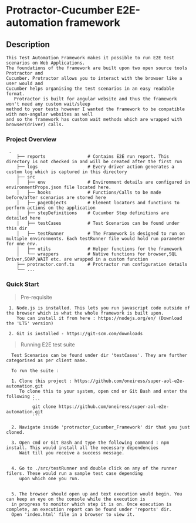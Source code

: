 # Protractor-Cucumber E2E-automation framework


## Description
    This Test Automation Framework makes it possible to run E2E test scenarios on Web Applications.
	The foundations of the framework are built upon two open source tools Protractor and
    Cucumber. Protractor allows you to interact with the browser like a user would and 
    Cucumber helps organising the test scenarios in an easy readable format. 
	   Protractor is built for angular website and thus the framework won't need any custom wait/sleep
    method to your tests however I wanted the framework to be compatible with non-angular websites as well
    and so the framework has custom wait methods which are wrapped with browser(driver) calls. 	
	
	   
     
### Project Overview

     .  
        ├── reports                # Contains E2E run report. This directory is not checked in and will be created after the first run
		├── logs                   # Every driver action generates a custom log which is captured in this directory
        ├── src                    
        │   ├── env                # Environment details are configured in environmentProps.json file located here.
        │   ├── hooks              # Functions/Calls to be made before/after scenarios are stored here
        │   ├── pageObjects        # Element locators and functions to perform actions on the application
        │   ├── stepDefinitions    # Cucumber Step definitions are detailed here
        │   ├── testCases          # Test Scenarios can be found under this dir  
		│   ├── testRunner         # The Framework is designed to run on multiple environments. Each testRunner file would hold run parameter for one env. 
        │   ├── utils              # Helper functions for the framework
        │   └── wrappers           # Native functions for browser,SQL Driver,SOAP,WAIT etc. are wrapped in a custom function                
        ├── protractor.conf.ts     # Protractor run configuration details
        └── ...
        
### Quick Start 
     
   > Pre-requisite
     
     1. Node.js is installed. This lets you run javascript code outside of the browser which is what the whole framework is built upon.
        You can install it from here : https://nodejs.org/en/ (Download the 'LTS' version)
     
     2. Git is installed - https://git-scm.com/downloads 
     

        
   > Running E2E test suite
      
      Test Scenarios can be found under dir 'testCases'. They are further categorised as per client name. 
      
      To run the suite : 
      
      1. Clone this project : https://github.com/oneiress/super-aol-e2e-automation.git
         To clone this to your system, open cmd or Git Bash and enter the following : 
              ```
              git clone https://github.com/oneiress/super-aol-e2e-automation.git
              ```
      
      2. Navigate inside 'protractor_Cucumber_Framework' dir that you just cloned. 
      
      3. Open cmd or Git Bash and type the following command : npm install. This would install all the necessary dependencies
         Wait till you receive a success message. 
      
      
	  4. Go to ./src/testRunner and double click on any of the runner filers. These would run a sample test case depending 
	     upon which one you run. 
       
  
      5. The browser should open up and text execution would begin. You can keep an eye on the console while the execution is 
      in progress to monitor which step it is on. Once execution is complete, an execution report can be found under 'reports' dir.
      Open 'index.html' file in a browser to view it.  
	  
	  
	  
